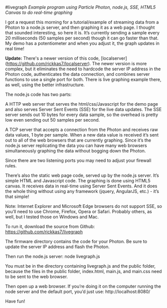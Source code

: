 #livegraph
*Example program using Particle Photon, node.js, SSE, HTML5 Canvas to do real-time graphing*

I got a request this morning for a tutorial/example of streaming data from a Photon to a node.js server, and then graphing it as a web page. I thought that sounded interesting, so here it is. It’s currently sending a sample every 20 milliseconds (50 samples per second) though it can go faster than that. My demo has a potentiometer and when you adjust it, the graph updates in real time!

**Update:** There's a newer version of this code, [localserver] (https://github.com/rickkas7/localserver). The newer version is more complex, but it eliminates the need to hardcode the server IP address in the Photon code, authenticates the data connection, and combines server functions to use a single port for both. There is live graphing example there, as well, using the better infrastructure. 

The node.js code has two parts:

A HTTP web server that serves the html/css/Javascript for the demo page and also serves Server Sent Events (SSE) for the live data updates. The SSE server sends out 10 bytes for every data sample, so the overhead is pretty low even sending out 50 samples per second.

A TCP server that accepts a connection from the Photon and receives raw data values, 1 byte per sample. When a new data value is received it’s sent out to all of the web browsers that are currently graphing. Since it’s the node.js server replicating the data you can have many web browsers simultaneously graphing the data without bogging down the Photon.

Since there are two listening ports you may need to adjust your firewall rules.

There’s also the static web page code, served up by the node.js server. It’s simple HTML and Javascript code. The graphing is done using HTML5 canvas. It receives data in real-time using Server Sent Events. And it does the whole thing without using any framework (jquery, AngularJS, etc.) - it’s that simple!

Note: Internet Explorer and Microsoft Edge browsers do not support SSE, so you’ll need to use Chrome, Firefox, Opera or Safari. Probably others, as well, but I tested those on Windows and Mac.

To run it, download the source from Github:
https://github.com/rickkas7/livegraph

The firmware directory contains the code for your Photon. Be sure to update the server IP address and flash the Photon.

Then run the node.js server:
node livegraph.js

You must be in the directory containing livegraph.js and the public folder, because the files in the public folder, index.html, main.js, and main.css need to be sent to the web browser.

Then open up a web browser. If you’re doing it on the computer running the node server and the default port, you’d just use:
http://localhost:8080/

Have fun!
